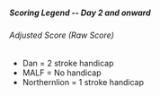##### Scoring Legend -- Day 2 and onward

###### Adjusted Score (Raw Score)

- Dan = 2 stroke handicap
- MALF = No handicap
- Northernlion = 1 stroke handicap
